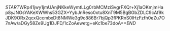 $START$WRp41jwy1jmUAnjNKkeWymtLLg0rbMCMziSvgrFXQr+Xj1aOKmjmHap8yJNOsYAKeXWWhs53GZX+YybJnReso0xtu8XnT9M5BgBGbZDLC9cAf9kJDK9ORx2qcxQccmbxDt8NMWe3g9c886Br7bjQp3fPKRnS0lHzFzfh0eZu7O7nAw/aDGy58Ze9Ug1DJFD/1cZoAewetg+eKc1be73doA==$END$